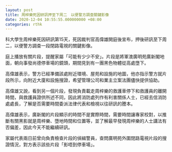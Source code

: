 ```yaml
---
layout: post
title: 周梓樂死因研訊押至下周二　以便警方調查關鍵影像
date: 2020-12-04 10:55:55.000000000 +08:00
categories: rthk
---
```


科大學生周梓樂死因研訊第15天，死因裁判官高偉雄開庭後宣布，押後研訊至下周二，以便警方調查一段閉路電視的關鍵影像。

庭上播放有關片段，提醒家屬「可能有少少不安」。片段是將軍澳廣明苑廣新閣地面，朝向事發尚德停車場的鏡頭，期間見到有一團黑色物體從高處墮下。

高偉雄表示，警方已經準備該處附近環境、屋苑和設施的地圖，他亦指示警方就片段所示，向附近大廈和設施搜證，希望管理公司和業主立案法團儘快提供協助。

高偉雄又說，看到另一個片段，發現負責載走周梓樂的救護車停下和救護員的離開時間，與救護員證供所述不同，因此將消防處列作有利害關係人士，已經去信消防處處長，了解是否需要時間委派法律代表和檢視以往研訊的謄本。

高偉雄表示，廣新閣的片段顯示的時間不是實際時間，需要時間讓專家校對，以推斷有關黑影就是周梓樂、墮地時間和位置等，並了解最早發現周梓樂的人士講法有否偏差，因此今天不能繼續研訊。

家屬代表兩日前曾向負責檢查片段的偵緝警員，查問廣明苑外圍閉路電視片段的搜證情況，對方表示該些片段「影唔到停車場」。
